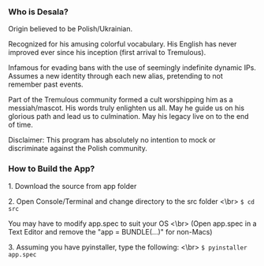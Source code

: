 <h3>Who is Desala?</h3>
    <p>
      Origin believed to be Polish/Ukrainian.
    </p>
    <p>
      Recognized for his amusing colorful vocabulary. His English has never improved ever since his inception (first arrival to Tremulous).
    </p>
    <p>
      Infamous for evading bans with the use of seemingly indefinite dynamic IPs. Assumes a new identity through each new alias, pretending to not remember past events.
    </p>
    <p>
      Part of the Tremulous community formed a cult worshipping him as a messiah/mascot. His words truly enlighten us all. May he guide us on his glorious path and lead us to culmination. May his legacy live on to the end of time.
    </p>
    <p>
      Disclaimer: This program has absolutely no intention to mock or discriminate against the Polish community.
    </p>
<h3>How to Build the App?</h3>
    <p>
        1. Download the source from app folder
    </p>
    <p>
        2. Open Console/Terminal and change directory to the src folder
        <\br>
        <code>$ cd src</code>
    </p>
    <p>
        You may have to modify app.spec to suit your OS
        <\br>
        (Open app.spec in a Text Editor and remove the "app = BUNDLE(...)" for non-Macs)
    </p>
    <p>
        3. Assuming you have pyinstaller, type the following:
        <\br>
        <code>$ pyinstaller app.spec</code>
    </p>
